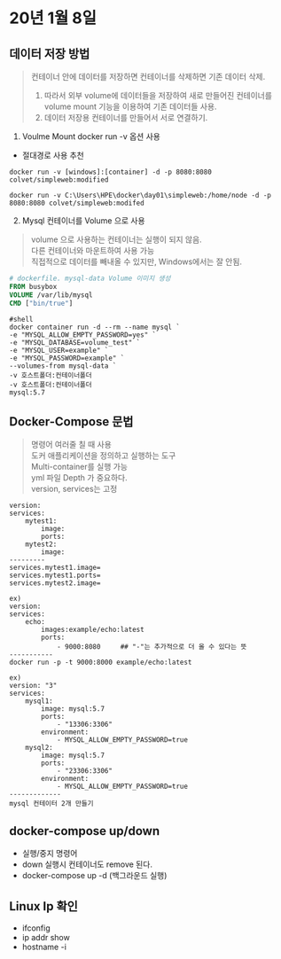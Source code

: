 # 20년 1월 8일

## 데이터 저장 방법
> 컨테이너 안에 데이터를 저장하면 컨테이너를 삭제하면 기존 데이터 삭제.     
> 1. 따라서 외부 volume에 데이터들을 저장하여 새로 만들어진 컨테이너를 volume mount 기능을 이용하여 기존 데이터들 사용.
> 2. 데이터 저장용 컨테이너를 만들어서 서로 연결하기.

1. Voulme Mount docker run -v 옵션 사용
+ 절대경로 사용 추천
```shell
docker run -v [windows]:[container] -d -p 8080:8080 colvet/simpleweb:modified

docker run -v C:\Users\HPE\docker\day01\simpleweb:/home/node -d -p 8080:8080 colvet/simpleweb:modifed
```

2. Mysql 컨테이너를 Volume 으로 사용

> volume 으로 사용하는 컨테이너는 실행이 되지 않음.     
> 다른 컨테이너와 마운트하여 사용 가능      
> 직접적으로 데이터를 빼내올 수 있지만, Windows에서는 잘 안됨.

```dockerfile
# dockerfile. mysql-data Volume 이미지 생성
FROM busybox
VOLUME /var/lib/mysql
CMD ["bin/true"]
```

```shell
#shell
docker container run -d --rm --name mysql `
-e "MYSQL_ALLOW_EMPTY_PASSWORD=yes" `
-e "MYSQL_DATABASE=volume_test" `
-e "MYSQL_USER=example" `
-e "MYSQL_PASSWORD=example" `
--volumes-from mysql-data `
-v 호스트폴더:컨테이너폴더
-v 호스트폴더:컨테이너폴더
mysql:5.7
```

## Docker-Compose 문법

> 명령어 여러줄 칠 때 사용  
> 도커 애플리케이션을 정의하고 실행하는 도구    
> Multi-container를 실행 가능   
> yml 파일
> Depth 가 중요하다.        
> version, services는 고정  


```
version:
services:
    mytest1:
        image:
        ports:
    mytest2:
        image:
---------
services.mytest1.image=
services.mytest1.ports=
services.mytest2.image=

ex)
version:
services:
    echo:
        images:example/echo:latest
        ports:
            - 9000:8080     ## "-"는 추가적으로 더 올 수 있다는 뜻
-----------
docker run -p -t 9000:8000 example/echo:latest

ex)
version: "3"
services: 
    mysql1:
        image: mysql:5.7
        ports:
            - "13306:3306"
        environment: 
            - MYSQL_ALLOW_EMPTY_PASSWORD=true
    mysql2:
        image: mysql:5.7
        ports:
            - "23306:3306"
        environment: 
            - MYSQL_ALLOW_EMPTY_PASSWORD=true
-------------
mysql 컨테이터 2개 만들기
```

## docker-compose up/down

+ 실행/중지 명령어
+ down 실행시 컨테이너도 remove 된다.
+ docker-compose up -d (백그라운드 실행)

## Linux Ip 확인

+ ifconfig
+ ip addr show
+ hostname -i